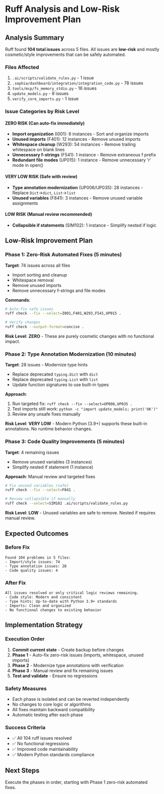 # Ruff Analysis and Low-Risk Improvement Plan

## Analysis Summary

Ruff found **104 total issues** across 5 files. All issues are **low-risk** and mostly cosmetic/style improvements that can be safely automated.

### Files Affected
1. `.ai/scripts/validate_rules.py` - 1 issue
2. `.sophia/dashboard/integration/integration_code.py` - 78 issues  
3. `tools/mcp/fs_memory_stdio.py` - 16 issues
4. `update_models.py` - 8 issues
5. `verify_core_imports.py` - 1 issue

### Issue Categories by Risk Level

#### **ZERO RISK** (Can auto-fix immediately)
- **Import organization** (I001): 6 instances - Sort and organize imports
- **Unused imports** (F401): 12 instances - Remove unused imports  
- **Whitespace cleanup** (W293): 54 instances - Remove trailing whitespace on blank lines
- **Unnecessary f-strings** (F541): 1 instance - Remove extraneous f prefix
- **Redundant file modes** (UP015): 1 instance - Remove unnecessary 'r' mode in open()

#### **VERY LOW RISK** (Safe with review)
- **Type annotation modernization** (UP006/UP035): 28 instances - Replace `Dict`→`dict`, `List`→`list`
- **Unused variables** (F841): 3 instances - Remove unused variable assignments

#### **LOW RISK** (Manual review recommended)
- **Collapsible if statements** (SIM102): 1 instance - Simplify nested if logic

## Low-Risk Improvement Plan

### Phase 1: Zero-Risk Automated Fixes (5 minutes)
**Target**: 74 issues across all files
- Import sorting and cleanup
- Whitespace removal  
- Remove unused imports
- Remove unnecessary f-strings and file modes

**Commands**:
```bash
# Auto-fix safe issues
ruff check --fix --select=I001,F401,W293,F541,UP015 .

# Verify changes
ruff check --output-format=concise .
```

**Risk Level**: **ZERO** - These are purely cosmetic changes with no functional impact.

### Phase 2: Type Annotation Modernization (10 minutes) 
**Target**: 28 issues - Modernize type hints
- Replace deprecated `typing.Dict` with `dict`
- Replace deprecated `typing.List` with `list`  
- Update function signatures to use built-in types

**Approach**: 
1. Run targeted fix: `ruff check --fix --select=UP006,UP035 .`
2. Test imports still work: `python -c "import update_models; print('OK')"`
3. Review any unsafe fixes manually

**Risk Level**: **VERY LOW** - Modern Python (3.9+) supports these built-in annotations. No runtime behavior changes.

### Phase 3: Code Quality Improvements (5 minutes)
**Target**: 4 remaining issues
- Remove unused variables (3 instances)
- Simplify nested if statement (1 instance)

**Approach**: Manual review and targeted fixes
```bash
# Fix unused variables (safe)
ruff check --fix --select=F841 .

# Review collapsible if manually
ruff check --select=SIM102 .ai/scripts/validate_rules.py
```

**Risk Level**: **LOW** - Unused variables are safe to remove. Nested if requires manual review.

## Expected Outcomes

### Before Fix
```
Found 104 problems in 5 files:
- Import/style issues: 74
- Type annotation issues: 28  
- Code quality issues: 4
```

### After Fix  
```
All issues resolved or only critical logic reviews remaining.
- Code style: Modern and consistent
- Type hints: Up-to-date with Python 3.9+ standards
- Imports: Clean and organized
- No functional changes to existing behavior
```

## Implementation Strategy

### Execution Order
1. **Commit current state** - Create backup before changes
2. **Phase 1** - Auto-fix zero-risk issues (imports, whitespace, unused imports)
3. **Phase 2** - Modernize type annotations with verification
4. **Phase 3** - Manual review and fix remaining issues
5. **Test and validate** - Ensure no regressions

### Safety Measures
- Each phase is isolated and can be reverted independently
- No changes to core logic or algorithms
- All fixes maintain backward compatibility
- Automatic testing after each phase

### Success Criteria
- ✅ All 104 ruff issues resolved
- ✅ No functional regressions
- ✅ Improved code maintainability
- ✅ Modern Python standards compliance

## Next Steps
Execute the phases in order, starting with Phase 1 zero-risk automated fixes.
